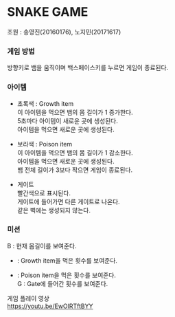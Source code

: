 # SNAKE GAME 
조원 : 송영진(20160176), 노지민(20171617)   

### 게임 방법
방향키로 뱀을 움직이며 백스페이스키를 누르면 게임이 종료된다.   

### 아이템
- 초록색 : Growth item   
이 아이템을 먹으면 뱀의 몸 길이가 1 증가한다.   
5초마다 아이템이 새로운 곳에 생성된다.   
아이템을 먹으면 새로운 곳에 생성된다.   
	   
- 보라색 : Poison item   
이 아이템을 먹으면 뱀의 몸 길이가 1 감소한다.   
아이템을 먹으면 새로운 곳에 생성된다.   
뱀 전체 길이가 3보다 작으면 게임이 종료된다.   
   
- 게이트   
빨간색으로 표시된다.   
게이트에 들어가면 다른 게이트로 나온다.   
같은 벽에는 생성되지 않는다.   
   
### 미션   
B : 현재 몸길이를 보여준다.   
+ : Growth item을 먹은 횟수를 보여준다.   
- : Poison item을 먹은 횟수를 보여준다.   
G : Gate에 들어간 횟수를 보여준다.   
   
게임 플레이 영상   
https://youtu.be/EwOlRTftBYY   
